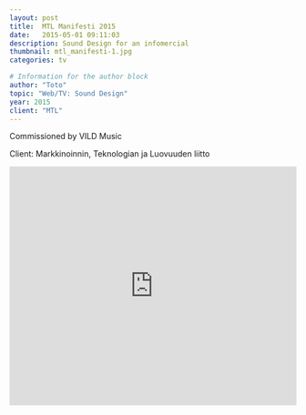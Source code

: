 ```yaml
---
layout: post
title:  MTL Manifesti 2015
date:   2015-05-01 09:11:03
description: Sound Design for an infomercial
thumbnail: mtl_manifesti-1.jpg
categories: tv

# Information for the author block
author: "Toto"
topic: "Web/TV: Sound Design"
year: 2015
client: "MTL"
---
```


Commissioned by VILD Music

Client: Markkinoinnin, Teknologian ja Luovuuden liitto

<iframe width="100%" height="420" src="https://www.youtube.com/embed/-foYPVuRkT8" frameborder="0" allow="autoplay; encrypted-media" allowfullscreen></iframe>
